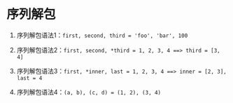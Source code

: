 # 序列解包

1. 序列解包语法1：`first, second, third = 'foo', 'bar', 100`

2. 序列解包语法2：`first, second, *third = 1, 2, 3, 4 ==> third = [3, 4]`

3. 序列解包语法3：`first, *inner, last = 1, 2, 3, 4 ==> inner = [2, 3], last = 4`

4. 序列解包语法4：`(a, b), (c, d) = (1, 2), (3, 4)`

